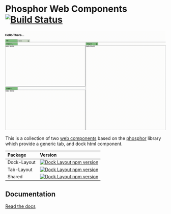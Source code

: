 # Phosphor Web Components [![Build Status](https://travis-ci.org/LukeSheard/phosphor-webcomponent.svg?branch=master)](https://travis-ci.org/LukeSheard/phosphor-webcomponent)

![Demo](./docs/example.gif)

This is a collection of two [web components](https://developer.mozilla.org/en-US/docs/Web/Web_Components) based on the [phosphor](http://www.github.com/phosphorjs/phosphor) library which provide a generic tab, and dock html component. 

 Package     | Version
:------------|:---------------------------------------------------------------------------------|
Dock-Layout  | [![Dock Layout npm version](https://badge.fury.io/js/phosphor-dock-layout.svg)](http://npm.im/phosphor-dock-layout)
Tab-Layout   | [![Dock Layout npm version](https://badge.fury.io/js/phosphor-tab-layout.svg)](http://npm.im/phosphor-tab-layout)
Shared       | [![Dock Layout npm version](https://badge.fury.io/js/phosphor-layout-shared.svg)](http://npm.im/phosphor-layout-shared)

## Documentation 

[Read the docs](./docs)